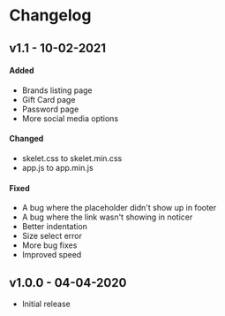 # Changelog

## v1.1 - 10-02-2021
#### Added
- Brands listing page
- Gift Card page
- Password page
- More social media options


#### Changed
- skelet.css to skelet.min.css
- app.js to app.min.js


#### Fixed
- A bug where the placeholder didn't show up in footer
- A bug where the link wasn't showing in noticer
- Better indentation
- Size select error
- More bug fixes
- Improved speed


## v1.0.0 - 04-04-2020
- Initial release
